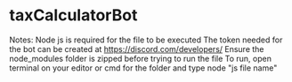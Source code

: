# taxCalculatorBot
Notes:
Node js is required for the file to be executed
The token needed for the bot can be created at https://discord.com/developers/
Ensure the node_modules folder is zipped before trying to run the file
To run, open terminal on your editor or cmd for the folder and type node "js file name"
